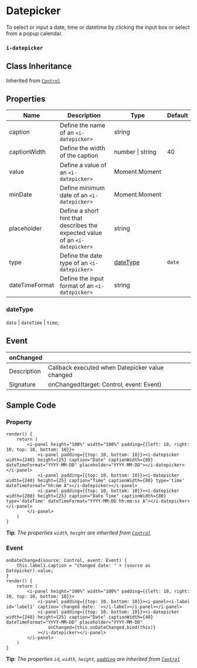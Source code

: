# Datepicker

To select or input a date, time or datetime by clicking the input box or select from a popup calendar.

### `i-datepicker`

## Class Inheritance
Inherited from [`Control`](components/Control/README.md)

## Properties

| Name            | Description                                       | Type             | Default |
| --------------- | ------------------------------------------------- | ----------       | ------- |
| caption         | Define the name of an `<i-datepicker>`            | string           |         |
| captionWidth    | Define the width of the caption                   | number \| string | 40      |
| value           | Define a value of an `<i-datepicker>`             | Moment.Moment    |         |
| minDate         | Define minimum date of an `<i-datepicker>`        | Moment.Moment    |         |
| placeholder     | Define a short hint that describes the expected value of an `<i-datepicker>` | string | |
| type            | Define the date type of an `<i-datepicker>`       | [dateType](#datetype) |   `date`    |
| dateTimeFormat  | Define the input format of an `<i-datepicker>`    | string           |         |

### dateType
`date` \| `dateTime` \| `time`;

## Event

| **onChanged**  |                                                |
| -------------- | ---------------------------------------------- |
| Description    | Callback executed when Datepicker value changed |
| Signature      | onChanged(target: Control, event: Event)       |

## Sample Code 

### Property
```typescript(samples/i-datepicker_1.tsx)
render() {
    return (
        <i-panel height="100%" width="100%" padding={{left: 10, right: 10, top: 10, bottom: 10}}>
            <i-panel padding={{top: 10, bottom: 10}}><i-datepicker width={240} height={25} caption="Date" captionWidth={80} dateTimeFormat="YYYY-MM-DD" placeholder="YYYY-MM-DD"></i-datepicker></i-panel>
            <i-panel padding={{top: 10, bottom: 10}}><i-datepicker width={240} height={25} caption="Time" captionWidth={80} type='time' dateTimeFormat="hh:mm A"></i-datepicker></i-panel>
            <i-panel padding={{top: 10, bottom: 10}}><i-datepicker width={280} height={25} caption="Date Time" captionWidth={80} type='dateTime' dateTimeFormat="YYYY-MM-DD hh:mm:ss A"></i-datepicker></i-panel>
        </i-panel>
    )
}
```
**Tip**: _The properties `width`, `height` are inherited from [`Control`](components/Control/README.md)_

### Event
```typescript(samples/i-datepicker_2.tsx)
onDateChanged(source: Control, event: Event) {
    this.label1.caption = "changed date: " + (source as Datepicker).value;
}
render() {
    return (
        <i-panel height="100%" width="100%" padding={{left: 10, right: 10, top: 10, bottom: 10}}>
            <i-panel padding={{top: 10, bottom: 10}}><i-panel><i-label id='label1' caption='changed date: '></i-label></i-panel></i-panel>
            <i-panel padding={{top: 10, bottom: 10}}><i-datepicker width={240} height={25} caption="Date" captionWidth={40} dateTimeFormat="YYYY-MM-DD" placeholder="YYYY-MM-DD" 
                onChanged={this.onDateChanged.bind(this)}
            ></i-datepicker></i-panel>
        </i-panel>
    )
}
```
**Tip**: _The properties `id`, `width`, `height`, [`padding`](components/customdatatype/README.md#ispace) are inherited from [`Control`](components/Control/README.md)_